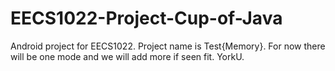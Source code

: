 # EECS1022-Project-Cup-of-Java
Android project for EECS1022. Project name is Test{Memory}. For now there will be one mode and we will add more if seen fit. YorkU.
